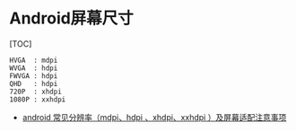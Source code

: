 # Android屏幕尺寸
[TOC]

```
HVGA  : mdpi
WVGA  : hdpi
FWVGA : hdpi
QHD   : hdpi
720P  : xhdpi
1080P : xxhdpi
```

- [android 常见分辨率（mdpi、hdpi 、xhdpi、xxhdpi ）及屏幕适配注意事项](http://blog.csdn.net/sarsscofy/article/details/9249397)
